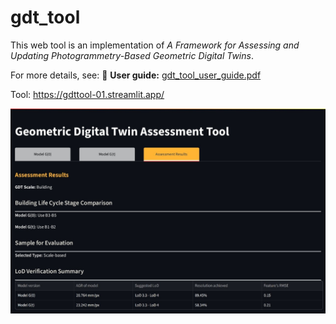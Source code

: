 # gdt_tool

This web tool is an implementation of *A Framework for Assessing and Updating Photogrammetry-Based Geometric Digital Twins*.

For more details, see: 📘 **User guide:** [gdt_tool_user_guide.pdf](gdt_tool_user_guide.pdf)


Tool: https://gdttool-01.streamlit.app/

![](gdt_preview.jpg)
